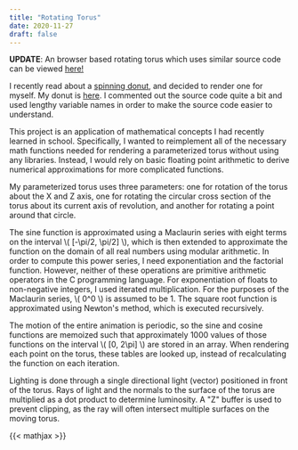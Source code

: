 ```yaml
---
title: "Rotating Torus"
date: 2020-11-27
draft: false
---
```


**UPDATE**: An browser based rotating torus which uses similar source code can be viewed [here!](/projects/ascii-donut)

I recently read about a [spinning
donut](https://www.a1k0n.net/2011/07/20/donut-math.html), and decided to render
one for myself. My donut is [here](https://github.com/nicbk/donut-embedded). I
commented out the source code quite a bit and used lengthy variable
names in order to make the source code easier to understand. 

This project is an application of mathematical concepts I had recently learned
in school. Specifically, I wanted to reimplement all of the necessary math
functions needed for rendering a parameterized torus without using any
libraries. Instead, I would rely on basic floating point arithmetic to derive
numerical approximations for more complicated functions.

My parameterized torus uses three parameters: one for rotation of the torus
about the X and Z axis, one for rotating the circular cross section of the torus
about its current axis of revolution, and another for rotating a point around
that circle.

The sine function is approximated using a Maclaurin series with eight terms on
the interval \\( [-\pi/2, \pi/2] \\), which is then extended to approximate the
function on the domain of all real numbers using modular arithmetic. In order
to compute this power series, I need exponentiation and the factorial function.
However, neither of these operations are primitive arithmetic operators in the
C programming language. For exponentiation of floats to non-negative integers,
I used iterated multiplication. For the purposes of the Maclaurin series, \\( 0^0 \\)
is assumed to be 1. The square root function is approximated using Newton's method,
which is executed recursively.

The motion of the entire animation is periodic, so the sine and cosine
functions are memoized such that approximately 1000 values of those functions on
the interval \\( [0, 2\pi] \\) are stored in an array. When rendering each point
on the torus, these tables are looked up, instead of recalculating the function
on each iteration.

Lighting is done through a single directional light (vector) positioned in front of the
torus. Rays of light and the normals to the surface of the torus are multiplied
as a dot product to determine luminosity. A "Z" buffer is used to prevent
clipping, as the ray will often intersect multiple surfaces on the moving torus.

{{< mathjax >}}
